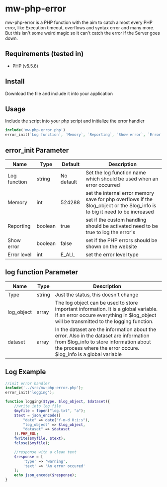 # mw-php-error

mw-php-error is a PHP function with the aim to catch almost every PHP error, like Execution timeout, overflows and syntax error and many more.
But this isn't some weird magic so it can't catch the error if the Server goes down.

## Requirements (tested in)
- PHP (v5.5.6)

## Install

Download the file and include it into your application

## Usage

Include the script into your php script and initialize the error handler
```php
include('mw-php-error.php')
error_init(`Log function`, `Memory`, `Reporting`, `Show error`, `Error level`);
```
    
## error_init Parameter

Name                    | Type      | Default      | Description
----------------------- | --------- | ------------ | ------------
Log function            | string    | No default   | Set the log function name which should be used when an error occurred
Memory                  | int       | 524288       | set the internal error memory save for php overflows if the $log_object or the $log_info is to big it need to be increased
Reporting               | boolean   | true         | set if the custom handling should be activated need to be true to log the error's
Show error              | boolean   | false        | set if the PHP errors should be shown on the website
Error level             | int       | E_ALL        | set the error level type

## log function Parameter

Name       | Type      | Description
-----------| --------- | ------------
Type       | string    | Just the status, this doesn't change
log_object | array     | The log object can be used to store important information. It is a global variable. If an error occure everything in $log_object will be transmitted to the logging function.
dataset    | array     | In the dataset are the information about the error. Also in the dataset are information from $log_info to store information about the process where the error occure. $log_info is a global variable

## Log Example
```php
//init error handler
include('../src/mw-php-error.php');
error_init('logging');

function logging($type, $log_object, $dataset){
    //write into log file
    $myfile = fopen("log.txt", "a");
    $text = json_encode([
        "date" => date("Y-m-d H:i:s"),
        "log_object" => $log_object,
        "dataset" => $dataset
    ]).PHP_EOL;
    fwrite($myfile, $text);
    fclose($myfile);

    //response with a clean text
    $response = [
        'type' => 'warning',
        'text' => 'An error occured'
    ];
    echo json_encode($response);
}
```